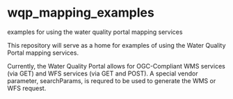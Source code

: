 # wqp_mapping_examples
examples for using the water quality portal mapping services

This repository will serve as a home for examples of using the Water Quality Portal mapping services.

Currently, the Water Quality Portal allows for OGC-Compliant WMS services (via GET) and WFS services (via GET and POST).  A special vendor parameter, searchParams, is requred to be used to generate the WMS or WFS request.


